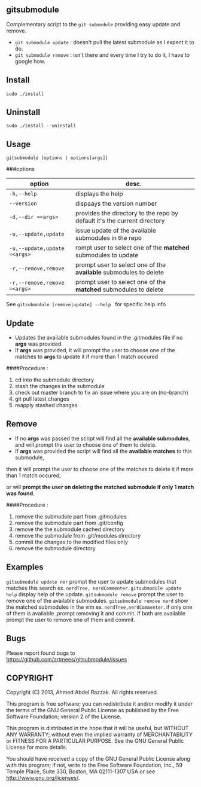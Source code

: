 gitsubmodule
------------
Complementary script to the `git submodule` providing easy update and remove.
* `git submodule update` : doesn't pull the latest submodule as I expect it to do.
* `git submodule remove` : isn't there and every time I try to do it, I have to google how.
 
Install
-
`sudo ./install`

Uninstall
-
`sudo ./install --uninstall`

Usage
-
`gitsubmodule [options | options[args]]`

###options

| option      |  desc. |
|-------------|--------|
| `-h,--help` |  displays the help|
| `--version` |  dispaays the version number|
| `-d,--dir =<args>`  |  provides the directory to the repo by default it's the current directory |
| `-u,--update,update` | issue update of the available submodules in the repo |
| `-u,--update,update =<args>` | rompt user to select one of the __matched__ submodules to update |
| `-r,--remove,remove` | prompt user to select one of the __available__ submodules to delete |
| `-r,--remove,remove =<args>`| prompt user to select one of the __matched__ submodules to delete |

See `gitsubmodule [remove|update] --help ` for specific help info

Update
-
* Updates the available submodules found in the .gitmodules file if no __args__ was provided
* If __args__ was provided, it will prompt the user to choose one of the matches to __args__ to update it
 if more than 1 match occured

####Procedure :
1. cd into the submodule directory
2. stash the changes in the submodule
3. check out master branch to fix an issue where you are on (no-branch)
4. git pull latest changes
5. reapply stashed changes

Remove
-
* If no __args__ was passed the script will find all the __available submodules__, and will prompt the user to choose one of them to delete.
* If __args__ was provided the script will find all the __available matches__ to this submodule,

then it will prompt the user to choose one of the matches to delete it if more than 1 match occured, 

or will __prompt the user on deleting the matched submodule if only 1 match was found__.

####Procedure :
1. remove the submodule part from .gitmodules
2. remove the submodule part from .git/config
3. remove the the submodule cached directory
4. remove the submodule from .git/modules directory
5. commit the changes to the modified files only
6. remove the submodule directory

Examples
-
`gitsubmodule update ner` prompt the user to update submodules that matches this search ex. `nerdTree, nerdCommenter`.
`gitsubmodule update help` display help of the update.
`gitsubmodule remove` prompt the user to remove one of the available submodules.
`gitsubmodule remove nerd` show the matched submodules in the vim ex. `nerdTree,nerdCommenter`.
 if only one of them is available ,prompt removing it and commit.
 if both are available prompt the user to remove one of them and commit.

Bugs
-
Please report found bugs to <https://github.com/artmees/gitsubmodule/issues>

COPYRIGHT
---------
Copyright (C) 2013, Ahmed Abdel Razzak. All rights reserved.

This program is free software; you can redistribute it and/or modify it under the terms of the GNU General Public License as published by the
Free Software Foundation; version 2 of the License.

This program is distributed in the hope that it will be useful, but WITHOUT ANY WARRANTY; without even the implied warranty of MERCHANTABILITY or
FITNESS FOR A PARTICULAR PURPOSE. See the GNU General Public License for more details.

You should have received a copy of the GNU General Public License along with this program; if not, write to the Free Software Foundation, Inc., 59
Temple Place, Suite 330, Boston, MA 02111-1307 USA or see http://www.gnu.org/licenses/.
